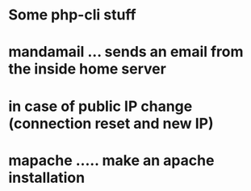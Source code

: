 # Some php-cli stuff
#
# mandamail ... sends an email from the inside home server 
#               in case of public IP change (connection reset and new IP)
# 
# mapache ..... make an apache installation
